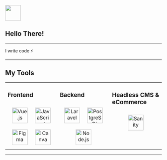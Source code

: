 <img src="https://media.giphy.com/media/VgCDAzcKvsR6OM0uWg/giphy.gif" width="50">

## Hello There!
---- 

<p>
I write code ⚡
</p>

----

## **My Tools**

<table><tr><td valign="top" width="33%">


### Frontend
<div align="center"> 
<img style="margin: 10px" src="https://profilinator.rishav.dev/skills-assets/vuejs-original-wordmark.svg" alt="Vue.js" height="50" /> 
<img style="margin: 10px" src="https://profilinator.rishav.dev/skills-assets/javascript-original.svg" alt="JavaScript" height="50" />
<img style="margin: 10px" src="https://upload.wikimedia.org/wikipedia/commons/3/33/Figma-logo.svg" alt="Figma" height="50" /> 
<img style="margin: 10px" src="https://upload.wikimedia.org/wikipedia/commons/thumb/b/bb/Canva_Logo.svg/2560px-Canva_Logo.svg.png" alt="Canva" height="50" />
</div>

</td><td valign="top" width="33%">


### Backend  
<div align="center">  
<img style="margin: 10px" src="https://profilinator.rishav.dev/skills-assets/laravel-plain-wordmark.svg" alt="Laravel" height="50" />  
<img style="margin: 10px" src="https://profilinator.rishav.dev/skills-assets/postgresql-original-wordmark.svg" alt="PostgreSQL" height="50" />  
<img style="margin: 10px" src="https://profilinator.rishav.dev/skills-assets/nodejs-original-wordmark.svg" alt="Node.js" height="50" />
</div>

</td><td valign="top" width="33%">


### Headless CMS & eCommerce  
<div align="center">  
<img style="margin: 10px" src="https://www.sanity.io/static/images/logo_rounded_square.png" alt="Sanity" height="50" />  
</div>

</td></tr></table>  

----

<!---
your-github-username/your-repo is a ✨ special ✨ repository because its `README.md` (this file) appears on your GitHub profile.
You can click the Preview link to take a look at your changes.
--->


